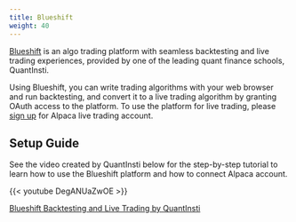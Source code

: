 ```yaml
---
title: Blueshift
weight: 40 
---
```


[Blueshift](https://blueshift.quantinsti.com/) is an algo trading platform with seamless backtesting and live trading
experiences, provided by one of the leading quant finance schools, QuantInsti.

Using Blueshift, you can write trading algorithms with your web browser and run
backtesting, and convert it to a live trading algorithm by granting OAuth
access to the platform. To use the platform for live trading, please
[sign up](https://app.alpaca.markets/signup) for Alpaca live trading account.


## Setup Guide

See the video created by QuantInsti below for the step-by-step tutorial
to learn how to use the Blueshift platform and how to connect Alpaca account.

{{< youtube DegANUaZwOE >}}

[Blueshift Backtesting and Live Trading by QuantInsti](https://youtu.be/DegANUaZwOE)

